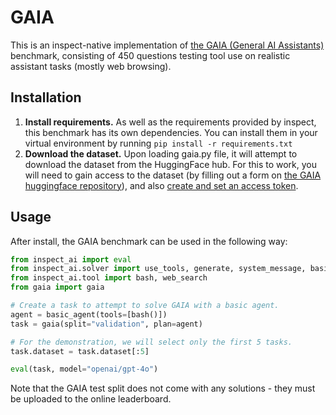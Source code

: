 # GAIA
This is an inspect-native implementation of [the GAIA (General AI Assistants)](https://arxiv.org/abs/2311.12983) benchmark, consisting of 450 questions testing tool use on realistic assistant tasks (mostly web browsing).

## Installation

1) **Install requirements.** As well as the requirements provided by inspect, this benchmark has its own dependencies. You can install them in your virtual environment by running ```pip install -r requirements.txt```
2) **Download the dataset.** Upon loading gaia.py file, it will attempt to download the dataset from the HuggingFace hub. For this to work, you will need to gain access to the dataset (by filling out a form on [the GAIA huggingface repository](https://huggingface.co/datasets/gaia-benchmark/GAIA)), and also [create and set an access token](https://huggingface.co/docs/hub/en/security-tokens).

## Usage
After install, the GAIA benchmark can be used in the following way:

```python
from inspect_ai import eval
from inspect_ai.solver import use_tools, generate, system_message, basic_agent
from inspect_ai.tool import bash, web_search
from gaia import gaia

# Create a task to attempt to solve GAIA with a basic agent.
agent = basic_agent(tools=[bash()])
task = gaia(split="validation", plan=agent)

# For the demonstration, we will select only the first 5 tasks.
task.dataset = task.dataset[:5]

eval(task, model="openai/gpt-4o")
```

Note that the GAIA test split does not come with any solutions - they must be uploaded to the online leaderboard.